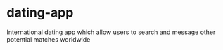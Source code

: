 # dating-app
International dating app which allow users to search and message other potential matches worldwide

